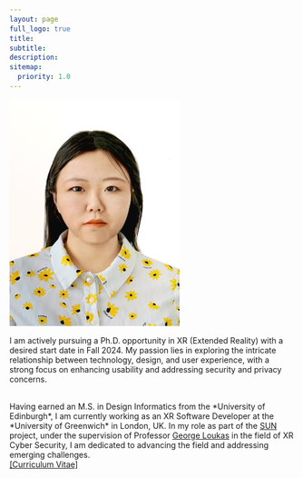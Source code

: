 ```yaml
---
layout: page
full_logo: true
title: 
subtitle: 
description:  
sitemap:
  priority: 1.0
---
```

  <img src="assets/img/photo.jpg" alt="Your Name" style="width: 300px; height: 400px;">
  <p class="describe-text">I am actively pursuing a Ph.D. opportunity in XR (Extended Reality) with a desired start date in Fall 2024. My passion lies in exploring the intricate relationship between technology, design, and user experience, with a strong focus on enhancing usability and addressing security and privacy concerns.</p>
<br>
Having earned an M.S. in Design Informatics from the *University of Edinburgh*, I am currently working as an XR Software Developer at the *University of Greenwich* in London, UK. In my role as part of the <a href="https://www.sun-xr-project.eu/">SUN</a> project, under the supervision of Professor  <a href="https://www.gre.ac.uk/people/rep/faculty-of-engineering-and-science/george-loukas">George Loukas</a>  in the field of XR Cyber Security, I am dedicated to advancing the field and addressing emerging challenges.


<br>
<a href="https://github.com/shiqi-yu/shiqi-yu.github.io/raw/master/assets/Shiqi%20YU_CV.pdf">[Curriculum Vitae]</a>




<br>
<br>
<br>
<br>
<br>
<br>
<br>
